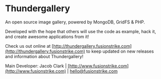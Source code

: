 # Thundergallery #
An open source image gallery, powered by MongoDB, GridFS & PHP.

Developed with the hope that others will use the code as example, hack it, and create awesome applications from it!

Check us out online at [http://thundergallery.fusionstrike.com](http://thundergallery.fusionstrike.com) to keep updated on new releases and information about Thundergallery!

Main Developer: Jacob Clark | [http://www.fusionstrike.com](http://www.fusionstrike.com) | [hello@fusionstrike.com](mailto:hello@fusionstrike.com)